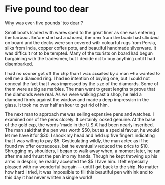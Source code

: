 # Five pound too dear

Why was even five pounds 'too dear'?

Small boats loaded with wares sped to the great liner as she was entering the harbour. Before she had anchored, the men from the boats had climbed on board and the decks were son covered with colourful rugs from Persia, silks from India, copper coffee pots, and beautiful handmade silverware. It was difficult not to be tempted. Many of the tourists on board had begun bargaining with the tradesmen, but I decide not to buy anything until I had disembarked.

I had no sooner got off the ship than I was assailed by a man who wanted to sell me a diamond ring. I had no intention of buying one, but I could not conceal the fact that I was impressed by the size of the diamonds. Some of them were as big as marbles. The man went to great lengths to prove that the diamonds were real. As we were walking past a shop, he held a diamond firmly against the window and made a deep impression in the glass. It took me over half an hour to get rid of him.

The next man to approach me was selling expensive pens and watches. I examined one of the pens closely. It certainly looked genuine. At the base of the gold cap, the words 'made in the U.S.A' had been nearly inscribed. The man said that the pen was worth $50, but as a special favour, he would let me have it for $30. I shook my head and held up five fingers indicating that I was willing to pay $5. Gesticulating wildly, the man acted as if he found my offer outrageous, but he eventually reduced the price to $10. Shrugging my shoulders, I began to walk away when, a moment later, he ran after me and thrust the pen into my hands. Though he kept throwing up his arms in despair, he readily accepted the $5 I have him. I felt especially pleased with my wonderful bargain -- until I got back to the ship. No matter how hard I tried, it was impossible to fill this beautiful pen with ink and to this day it has never written a single world!
